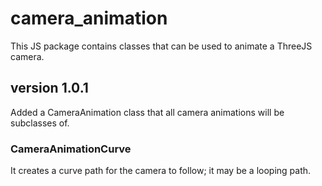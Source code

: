 ﻿# camera_animation
This JS package contains classes that can be used to animate a ThreeJS camera.

## version 1.0.1
Added a CameraAnimation class that all camera animations will be subclasses of.

### CameraAnimationCurve
It creates a curve path for the camera to follow; it may be a looping path.
